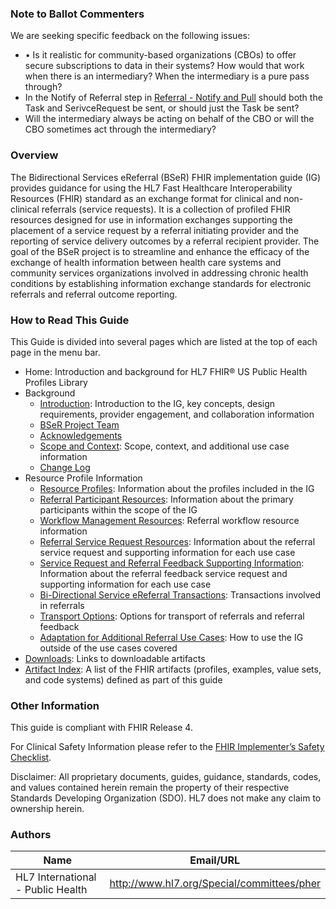 ### **Note to Ballot Commenters**

We are seeking specific feedback on the following issues:
 * •	Is it realistic for community-based organizations (CBOs) to offer secure subscriptions to data in their systems? How would that work when there is an intermediary? When the intermediary is a pure pass through?
 * In the Notify of Referral step in [Referral - Notify and Pull](bi-directional_service_ereferral_transactions.html#referral-notify-and-pull) should both the Task and SerivceRequest be sent, or should just the Task be sent?
 * Will the intermediary always be acting on behalf of the CBO or will the CBO sometimes act through the intermediary?

### Overview

The Bidirectional Services eReferral (BSeR) FHIR implementation guide (IG) provides guidance for using the HL7 Fast Healthcare Interoperability Resources (FHIR) standard as an exchange format for clinical and non-clinical referrals (service requests). It is a collection of profiled FHIR resources designed for use in information exchanges supporting the placement of a service request by a referral initiating provider and the reporting of service delivery outcomes by a referral recipient provider. The goal of the BSeR project is to streamline and enhance the efficacy of the exchange of health information between health care systems and community services organizations involved in addressing chronic health conditions by establishing information exchange standards for electronic referrals and referral outcome reporting.

### How to Read This Guide

This Guide is divided into several pages which are listed at the top of each page in the menu bar.

* Home: Introduction and background for HL7 FHIR® US Public Health Profiles Library
* Background
  * [Introduction](Introduction.html): Introduction to the IG, key concepts, design requirements, provider engagement, and collaboration information
  * [BSeR Project Team](bser_project_team.html)
  * [Acknowledgements](Acknowledgements.html)
  * [Scope and Context](scope_and_context.html): Scope, context, and additional use case information
  * [Change Log](change_log.html)
* Resource Profile Information
  * [Resource Profiles](resource_profiles.html): Information about the profiles included in the IG
  * [Referral Participant Resources](referral_participant_resources.html): Information about the primary participants within the scope of the IG
  * [Workflow Management Resources](workflow_management_resources.html): Referral workflow resource information
  * [Referral Service Request Resources](referral_service_request_resources.html): Information about the referral service request and supporting information for each use case
  * [Service Request and Referral Feedback Supporting Information](service_request_and_referral_feedback_supporting_information.html): Information about the referral feedback service request and supporting information for each use case
  * [Bi-Directional Service eReferral Transactions](bi-directional_service_ereferral_transactions.html): Transactions involved in referrals
  * [Transport Options](transport_options.html): Options for transport of referrals and referral feedback
  * [Adaptation for Additional Referral Use Cases](adaptation_for_additional_referral_use_cases.html): How to use the IG outside of the use cases covered
* [Downloads](Downloads.html): Links to downloadable artifacts
* [Artifact Index](artifacts.html): A list of the FHIR artifacts (profiles, examples, value sets, and code systems) defined as part of this guide

### Other Information

This guide is compliant with FHIR Release 4.

For Clinical Safety Information please refer to the [FHIR Implementer’s Safety Checklist](http://hl7.org/fhir/safety.html).

Disclaimer: All proprietary documents, guides, guidance, standards, codes, and values contained herein remain the property of their respective Standards Developing Organization (SDO). HL7 does not make any claim to ownership herein.

### Authors

<table>
<thead>
<tr>
<th>Name</th>
<th>Email/URL</th>
</tr>
</thead>
<tbody>
<tr>
<td>HL7 International - Public Health</td>
<td><a href="http://www.hl7.org/Special/committees/pher" target="_new">http://www.hl7.org/Special/committees/pher</a></td>
</tr>
</tbody>
</table>
